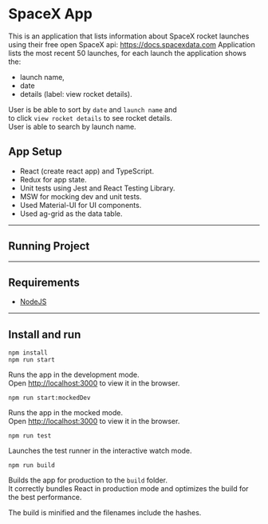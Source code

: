 # SpaceX App
This is an application that lists information about SpaceX rocket launches using
their free open SpaceX api: https://docs.spacexdata.com
Application lists the most recent 50 launches, for each launch the application shows the:
 - launch name, 
 - date
 - details (label: view rocket details). 

User is be able to sort by `date` and `launch name` and \
to click `view rocket details` to see rocket details. \
User is able to search by launch name. 

## App Setup
  - React (create react app) and TypeScript.
  - Redux for app state.
  - Unit tests using Jest and React Testing Library.
  - MSW for mocking dev and unit tests.
  - Used Material-UI for UI components.
  - Used ag-grid as the data table.

***

## Running Project
 
***

## Requirements
 - [NodeJS](https://nodejs.org/en/)

***

## Install and run

`npm install`\
`npm run start`

Runs the app in the development mode.\
Open [http://localhost:3000](http://localhost:3000) to view it in the browser.

`npm run start:mockedDev`

Runs the app in the mocked mode.\
Open [http://localhost:3000](http://localhost:3000) to view it in the browser.

`npm run test`

Launches the test runner in the interactive watch mode.

`npm run build`

Builds the app for production to the `build` folder.\
It correctly bundles React in production mode and optimizes the build for the best performance.

The build is minified and the filenames include the hashes.